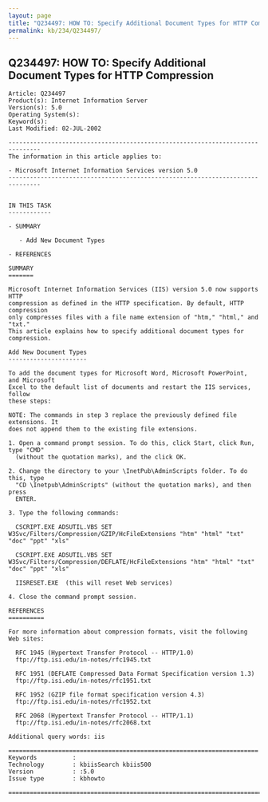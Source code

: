 ```yaml
---
layout: page
title: "Q234497: HOW TO: Specify Additional Document Types for HTTP Compression"
permalink: kb/234/Q234497/
---
```


## Q234497: HOW TO: Specify Additional Document Types for HTTP Compression

	Article: Q234497
	Product(s): Internet Information Server
	Version(s): 5.0
	Operating System(s): 
	Keyword(s): 
	Last Modified: 02-JUL-2002
	
	-------------------------------------------------------------------------------
	The information in this article applies to:
	
	- Microsoft Internet Information Services version 5.0 
	-------------------------------------------------------------------------------
	
	
	IN THIS TASK
	------------
	
	- SUMMARY
	
	   - Add New Document Types
	
	- REFERENCES
	
	SUMMARY
	=======
	
	Microsoft Internet Information Services (IIS) version 5.0 now supports HTTP
	compression as defined in the HTTP specification. By default, HTTP compression
	only compresses files with a file name extension of "htm," "html," and "txt."
	This article explains how to specify additional document types for compression.
	
	Add New Document Types
	----------------------
	
	To add the document types for Microsoft Word, Microsoft PowerPoint, and Microsoft
	Excel to the default list of documents and restart the IIS services, follow
	these steps:
	
	NOTE: The commands in step 3 replace the previously defined file extensions. It
	does not append them to the existing file extensions.
	
	1. Open a command prompt session. To do this, click Start, click Run, type "CMD"
	  (without the quotation marks), and the click OK.
	
	2. Change the directory to your \InetPub\AdminScripts folder. To do this, type
	  "CD \Inetpub\AdminScripts" (without the quotation marks), and then press
	  ENTER.
	
	3. Type the following commands:
	
	  CSCRIPT.EXE ADSUTIL.VBS SET W3Svc/Filters/Compression/GZIP/HcFileExtensions "htm" "html" "txt" "doc" "ppt" "xls"
	
	  CSCRIPT.EXE ADSUTIL.VBS SET W3Svc/Filters/Compression/DEFLATE/HcFileExtensions "htm" "html" "txt" "doc" "ppt" "xls"
	
	  IISRESET.EXE  (this will reset Web services)
	
	4. Close the command prompt session.
	
	REFERENCES
	==========
	
	For more information about compression formats, visit the following Web sites:
	
	  RFC 1945 (Hypertext Transfer Protocol -- HTTP/1.0)
	  ftp://ftp.isi.edu/in-notes/rfc1945.txt
	
	  RFC 1951 (DEFLATE Compressed Data Format Specification version 1.3)
	  ftp://ftp.isi.edu/in-notes/rfc1951.txt
	
	  RFC 1952 (GZIP file format specification version 4.3)
	  ftp://ftp.isi.edu/in-notes/rfc1952.txt
	
	  RFC 2068 (Hypertext Transfer Protocol -- HTTP/1.1)
	  ftp://ftp.isi.edu/in-notes/rfc2068.txt
	
	Additional query words: iis
	
	======================================================================
	Keywords          :  
	Technology        : kbiisSearch kbiis500
	Version           : :5.0
	Issue type        : kbhowto
	
	=============================================================================
	
